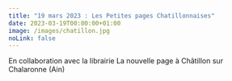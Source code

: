 ```yaml
---
title: "19 mars 2023 : Les Petites pages Chatillonnaises"
date: 2023-03-19T00:00:00+01:00
image: /images/chatillon.jpg
noLink: false
---
```

En collaboration avec la librairie La nouvelle page à Châtillon sur Chalaronne (Ain)
